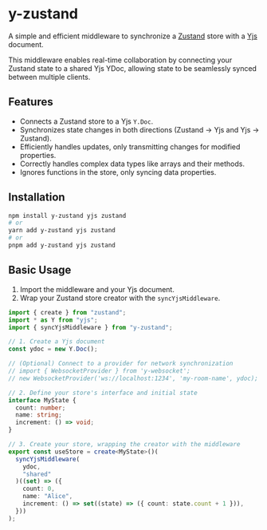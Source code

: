 # y-zustand

A simple and efficient middleware to synchronize a [Zustand](https://github.com/pmndrs/zustand) store with a [Yjs](https://github.com/yjs/yjs) document.

This middleware enables real-time collaboration by connecting your Zustand state to a shared Yjs YDoc, allowing state to be seamlessly synced between multiple clients.

## Features

- Connects a Zustand store to a Yjs `Y.Doc`.
- Synchronizes state changes in both directions (Zustand -> Yjs and Yjs -> Zustand).
- Efficiently handles updates, only transmitting changes for modified properties.
- Correctly handles complex data types like arrays and their methods.
- Ignores functions in the store, only syncing data properties.

## Installation

```bash
npm install y-zustand yjs zustand
# or
yarn add y-zustand yjs zustand
# or
pnpm add y-zustand yjs zustand
```

## Basic Usage

1. Import the middleware and your Yjs document.
2. Wrap your Zustand store creator with the `syncYjsMiddleware`.

```typescript
import { create } from "zustand";
import * as Y from "yjs";
import { syncYjsMiddleware } from "y-zustand";

// 1. Create a Yjs document
const ydoc = new Y.Doc();

// (Optional) Connect to a provider for network synchronization
// import { WebsocketProvider } from 'y-websocket';
// new WebsocketProvider('ws://localhost:1234', 'my-room-name', ydoc);

// 2. Define your store's interface and initial state
interface MyState {
  count: number;
  name: string;
  increment: () => void;
}

// 3. Create your store, wrapping the creator with the middleware
export const useStore = create<MyState>()(
  syncYjsMiddleware(
    ydoc,
    "shared"
  )((set) => ({
    count: 0,
    name: "Alice",
    increment: () => set((state) => ({ count: state.count + 1 })),
  }))
);
```
